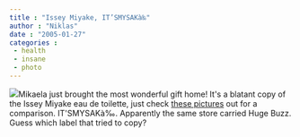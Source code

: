 ```yaml
---
title : "Issey Miyake, IT’SMYSAKà‰"
author : "Niklas"
date : "2005-01-27"
categories : 
 - health
 - insane
 - photo
---
```


![](https://niklasblog.com/wp-content/2005-01-27-perfume.gif)Mikaela just brought the most wonderful gift home! It's a blatant copy of the Issey Miyake eau de toilette, just check [these pictures](https://niklasblog.com/bilder/2005-01-27) out for a comparison. IT'SMYSAKà‰. Apparently the same store carried Huge Buzz. Guess which label that tried to copy?
